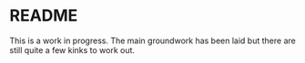 # README

This is a work in progress.  The main groundwork
has been laid but there are still quite a few kinks to work out.
